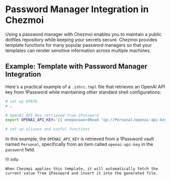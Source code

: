 # Password Manager Integration in Chezmoi

Using a password manager with Chezmoi enables you to maintain a public dotfiles
repository while keeping your secrets secure. Chezmoi provides template functions
for many popular password managers so that your templates can render sensitive
information across multiple machines.

## Example: Template with Password Manager Integration

Here's a practical example of a `.zshrc.tmpl` file that retrieves an OpenAI API
key from 1Password while maintaining other standard shell configurations:

```zsh
# set up $PATH
# …

# OpenAI API Key retrieved from 1Password
export OPENAI_API_KEY='{{ onepasswordRead "op://Personal/openai-api-key/password" }}'

# set up aliases and useful functions
```

In this example, the `OPENAI_API_KEY` is retrieved from a 1Password vault
named `Personal`, specifically from an item called `openai-api-key` in the
`password` field.

!!! info

    When Chezmoi applies this template, it will automatically fetch the
    current value from 1Password and insert it into the generated file.

